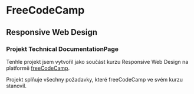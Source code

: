 # FreeCodeCamp

## Responsive Web Design

### Projekt Technical DocumentationPage

Tenhle projekt jsem vytvořil jako součást kurzu Responsive Web Design na platformě [freeCodeCamp](https://www.freecodecamp.org/).

Projekt splňuje všechny požadavky, které freeCodeCamp ve svém kurzu stanovil.  
